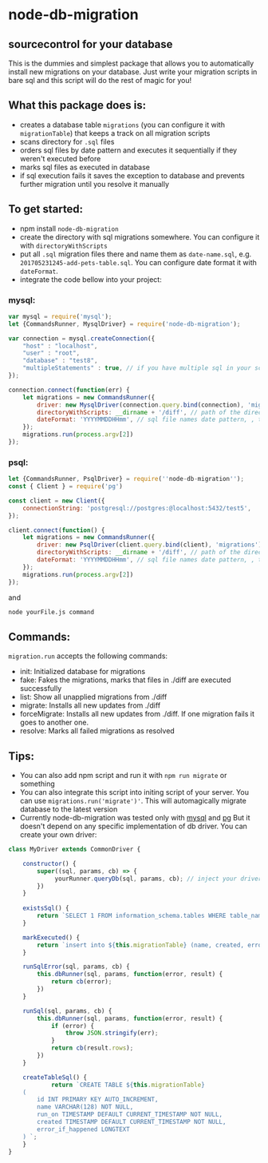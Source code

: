 # node-db-migration

## sourcecontrol for your database

This is the dummies and simplest package that allows you to automatically install new migrations on your database. Just write your migration scripts in bare sql and this script will do the rest of magic for you!

## What this package does is:
 - creates a database table `migrations` (you can configure it with `migrationTable`) that keeps a track on all migration scripts
 - scans directory for `.sql` files
 - orders sql files by date pattern and executes it sequentially if they weren't executed before
 - marks sql files as executed in database
 - if sql execution fails it saves the exception to database and prevents further migration until you resolve it manually

## To get started:
 - npm install `node-db-migration`
 - create the directory with sql migrations somewhere. You can configure it with `directoryWithScripts`
 - put all `.sql` migration files there and name them as `date-name.sql`, e.g. `201705231245-add-pets-table.sql`. You can configure date format it with `dateFormat`.
 - integrate the code bellow into your project:

### mysql:
```javascript
var mysql = require('mysql');
let {CommandsRunner, MysqlDriver} = require('node-db-migration');

var connection = mysql.createConnection({
    "host" : "localhost",
    "user" : "root",
    "database" : "test8",
    "multipleStatements" : true, // if you have multiple sql in your scripts
});

connection.connect(function(err) {
    let migrations = new CommandsRunner({
        driver: new MysqlDriver(connection.query.bind(connection), 'migrations'), //migration table name, not required, should be in lowercase!
        directoryWithScripts: __dirname + '/diff', // path of the directory with sql files
        dateFormat: 'YYYYMMDDHHmm', // sql file names date pattern, , this param is not required
    });
    migrations.run(process.argv[2])
});

```

### psql:

```javascript
let {CommandsRunner, PsqlDriver} = require(''node-db-migration'');
const { Client } = require('pg')

const client = new Client({
    connectionString: 'postgresql://postgres:@localhost:5432/test5',
});

client.connect(function() {
    let migrations = new CommandsRunner({
        driver: new PsqlDriver(client.query.bind(client), 'migrations'), // migration table name, not required, should be in lowercase!
        directoryWithScripts: __dirname + '/diff', // path of the directory with sql files
        dateFormat: 'YYYYMMDDHHmm', // sql file names date pattern, , this param is not required
    });
    migrations.run(process.argv[2])
});

```

and
```sh
node yourFile.js command
```

## Commands:

`migration.run` accepts the following commands:

- init: Initialized database for migrations
- fake: Fakes the migrations, marks that files in ./diff are executed successfully
- list: Show all unapplied migrations from ./diff
- migrate: Installs all new updates from ./diff
- forceMigrate: Installs all new updates from ./diff. If one migration fails it goes to another one.
- resolve: Marks all failed migrations as resolved

## Tips:
- You can also add npm script and run it with `npm run migrate` or something
- You can also integrate this script into initing script of your server. You can use `migrations.run('migrate')'`. This will automagically migrate database to the latest version
- Currently node-db-migration was tested only with [mysql](https://github.com/mysqljs/mysql) and [pg](https://node-postgres.com/) But it doesn't depend on any specific implementation of db driver. You can create your own driver:


```javascript
class MyDriver extends CommonDriver {

    constructor() {
        super((sql, params, cb) => {
             yourRunner.queryDb(sql, params, cb); // inject your driver here if it has custom format
        })
    }
    
    existsSql() {
        return `SELECT 1 FROM information_schema.tables WHERE table_name = '${this.migrationTable}'`;
    }

    markExecuted() {
        return `insert into ${this.migrationTable} (name, created, error_if_happened) values ($1, $2, $3)`
    }

    runSqlError(sql, params, cb) {
        this.dbRunner(sql, params, function(error, result) {
            return cb(error);
        })
    }

    runSql(sql, params, cb) {
        this.dbRunner(sql, params, function(error, result) {
            if (error) {
                throw JSON.stringify(err);
            }
            return cb(result.rows);
        })
    }

    createTableSql() {
            return `CREATE TABLE ${this.migrationTable}
    (
        id INT PRIMARY KEY AUTO_INCREMENT,
        name VARCHAR(128) NOT NULL,
        run_on TIMESTAMP DEFAULT CURRENT_TIMESTAMP NOT NULL,
        created TIMESTAMP DEFAULT CURRENT_TIMESTAMP NOT NULL,
        error_if_happened LONGTEXT
    ) `;
    }
}
```


